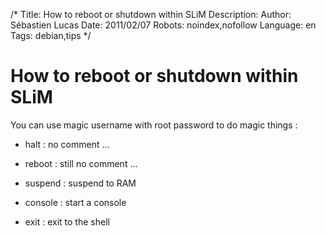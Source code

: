 /*
Title: How to reboot or shutdown within SLiM
Description: 
Author: Sébastien Lucas
Date: 2011/02/07
Robots: noindex,nofollow
Language: en
Tags: debian,tips
*/
# How to reboot or shutdown within SLiM

You can use magic username with root password to do magic things :

*	halt : no comment ...

*	reboot : still no comment ...

*	suspend : suspend to RAM

*	console : start a console

*	exit : exit to the shell







